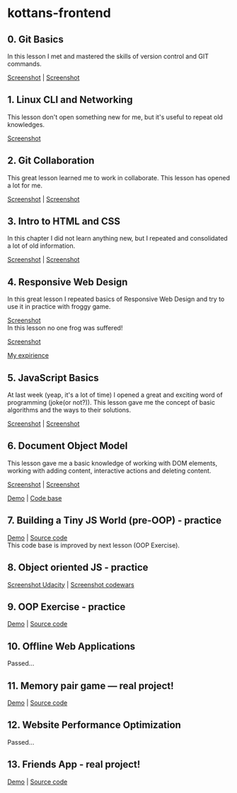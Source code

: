 # kottans-frontend

## 0. Git Basics

In this lesson I met and mastered the skills of version control and GIT commands.

[Screenshot](https://drive.google.com/file/d/1_jgSCj7QOn-Cs2dPCXaNgzGlWlG-eAkp/view?usp=sharing) | 
[Screenshot](https://drive.google.com/file/d/1KEEKBtDrk3xqY_Xn3XXIyGGbs0prUmYR/view?usp=sharing)

## 1. Linux CLI and Networking

This lesson don't open something new for me, but it's useful to repeat old knowledges.

[Screenshot](https://drive.google.com/file/d/16TxDeIgKV9Qvk-nwnxj8b0-l4huudTDF/view?usp=sharing)

## 2. Git Collaboration

This great lesson learned me to work in collaborate. This lesson has opened a lot for me.

[Screenshot](https://drive.google.com/file/d/1LZsRI6YBnSv-x8qHWkNkV-ifefiRxrd3/view?usp=sharing) | 
[Screenshot](https://drive.google.com/file/d/1kVI76_21TiXV9bOZ1GG0baar928FNFkF/view?usp=sharing)

## 3. Intro to HTML and CSS

In this chapter I did not learn anything new, but I repeated and consolidated a lot of old information.

[Screenshot](https://drive.google.com/file/d/1vebL2CYIasqjkamYq7YoT0cFnKL3O8QH/view?usp=sharing) | 
[Screenshot](https://drive.google.com/file/d/1myCYJg3yOsHWMoE371yOsbmMuI52Mhfu/view?usp=sharing)

## 4. Responsive Web Design

In this great lesson I repeated basics of Responsive Web Design and try to use it in practice with froggy game.

[Screenshot](https://drive.google.com/file/d/1WgNB0CxGdAsRkUK70JHzl00KfIudFGPR/view?usp=sharing)  
In this lesson no one frog was suffered!

[Screenshot](https://drive.google.com/file/d/1AVL3cZpUzeK3pdD6TrMrNxLUVn8AxB-c/view?usp=sharing)

[My expirience](https://codepen.io/krash1408/pen/dQvmjE)

## 5. JavaScript Basics

At last week (yeap, it's a lot of time) I opened a great and exciting word of programming (joke(or not?)).
This lesson gave me the concept of basic algorithms and the ways to their solutions.

[Screenshot](https://drive.google.com/file/d/1dualzqaLUuID3BaDZ3pvKECuwvpb-cNH/view?usp=sharing) | 
[Screenshot](https://drive.google.com/file/d/1KMBHQY0T-4gjG4tnY7Z6x3gwGOkUnd-H/view?usp=sharing)

## 6. Document Object Model  

This lesson gave me a basic knowledge of working with DOM elements, working with adding content, interactive actions and deleting content.

[Screenshot](https://drive.google.com/file/d/1_GicHH9Z2h7vuanYyCSAqWF4Qa3Dr_Cm/view?usp=sharing) | 
[Screenshot](https://drive.google.com/file/d/1a-1L9O5VvFAWFEJT6dN1St_8Z7B9ppnS/view?usp=sharing)  

[Demo](https://krash1408.github.io/kottans-frontend_DOM-homework/) | 
[Code base](https://github.com/kottans/frontend-2019-homeworks/tree/master/submissions/krash1408/DOM_homework)  

## 7. Building a Tiny JS World (pre-OOP) - practice  

[Demo](https://krash1408.github.io/a-tiny-JS-world/) | 
[Source code](https://github.com/krash1408/a-tiny-JS-world.git)  
This code base is improved by next lesson (OOP Exercise).

## 8. Object oriented JS - practice  

[Screenshot Udacity](https://drive.google.com/file/d/10MyeSNXn3jeEWZshyfuoUNUqfBvtMesK/view?usp=sharing) | 
[Screenshot codewars](https://drive.google.com/file/d/16wM99ftH7HVz59Xi3m6KVWJzaKFNeRjD/view?usp=sharing)

## 9. OOP Exercise - practice  

[Demo](https://krash1408.github.io/a-tiny-JS-world/) | 
[Source code](https://github.com/krash1408/a-tiny-JS-world/tree/oop)  

## 10. Offline Web Applications  

Passed...

## 11. Memory pair game — real project!  

[Demo](https://krash1408.github.io/memory-pair-game/) | 
[Source code](https://github.com/krash1408/memory-pair-game.git)  
## 12. Website Performance Optimization  

Passed...  

## 13. Friends App - real project!  

[Demo](https://krash1408.github.io/FriendsAPP/) | 
[Source code](https://github.com/krash1408/FriendsAPP.git)
